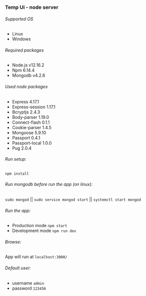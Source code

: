 ### Temp Ui - node server

###### Supported OS
- Linux
- Windows 

###### Required packages
- Node.js          v12.16.2
- Npm              6.14.4
- Mongodb          v4.2.6

###### Used node packages
- Express          4.17.1 
- Express-session  1.17.1
- Bcryptjs         2.4.3 
- Body-parser      1.19.0 
- Connect-flash    0.1.1
- Cookie-parser    1.4.5 
- Mongoose         5.9.10 
- Passport         0.4.1
- Passport-local   1.0.0 
- Pug              2.0.4

###### Run setup:
`npm install`
###### Run mongodb before run the app (on linux):
`sudo mongod` || `sudo service mongod start` || `systemctl start mongod`
###### Run the app:
- Production mode `npm start`  
- Development mode `npm run dev`
###### Browse:
App will run at `localhost:3000/`
###### Default user:
- username `admin`  
- password `123456`
